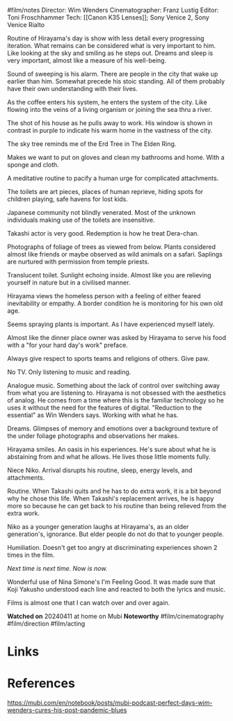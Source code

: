 #film/notes 
Director: Wim Wenders
Cinematographer: Franz Lustig
Editor: Toni Froschhammer
Tech: [[Canon K35 Lenses]]; Sony Venice 2, Sony Venice Rialto

Routine of Hirayama's day is show with less detail every progressing iteration. What remains can be considered what is very important to him. Like looking at the sky and smiling as he steps out. Dreams and sleep is very important, almost like a measure of his well-being.

Sound of sweeping is his alarm. There are people in the city that wake up earlier than him. Somewhat precede his stoic standing. All of them probably have their own understanding with their lives.

As the coffee enters his system, he enters the system of the city. Like flowing into the veins of a living organism or joining the sea thru a river.

The shot of his house as he pulls away to work. His window is shown in contrast in purple to indicate his warm home in the vastness of the city.

The sky tree reminds me of the Erd Tree in The Elden Ring.

Makes we want to put on gloves and clean my bathrooms and home. With a sponge and cloth.

A meditative routine to pacify a human urge for complicated attachments.

The toilets are art pieces, places of human reprieve, hiding spots for children playing, safe havens for lost kids.

Japanese community not blindly venerated. Most of the unknown individuals making use of the toilets are insensitive.

Takashi actor is very good. Redemption is how he treat Dera-chan.

Photographs of foliage of trees as viewed from below. Plants considered almost like friends or maybe observed as wild animals on a safari. Saplings are nurtured with permission from temple priests.

Translucent toilet. Sunlight echoing inside. Almost like you are relieving yourself in nature but in a civilised manner. 

Hirayama views the homeless person with a feeling of either feared inevitability or empathy. A border condition he is monitoring for his own old age.

Seems spraying plants is important. As I have experienced myself lately.

Almost like the dinner place owner was asked by Hirayama to serve his food with a "for your hard day's work" preface.

Always give respect to sports teams and religions of others. Give paw.

No TV. Only listening to music and reading.

Analogue music. Something about the lack of control over switching away from what you are listening to. Hirayama is not obsessed with the aesthetics of analog. He comes from a time where this is the familiar technology so he uses it without the need for the features of digital. "Reduction to the essential" as Win Wenders says. Working with what he has.

Dreams. Glimpses of memory and emotions over a background texture of the under foliage photographs and observations her makes.

Hirayama smiles. An oasis in his experiences. He's sure about what he is abstaining from and what he allows. He lives those little moments fully.

Niece Niko. Arrival disrupts his routine, sleep, energy levels, and attachments.

Routine. When Takashi quits and he has to do extra work, it is a bit beyond why he chose this life. When Takashi's replacement arrives, he is happy more so because he can get back to his routine than being relieved from the extra work.

Niko as a younger generation laughs at Hirayama's, as an older generation's, ignorance. But elder people do not do that to younger people.

Humiliation. Doesn't get too angry at discriminating experiences shown 2 times in the film.

*Next time is next time. Now is now.*

Wonderful use of Nina Simone's I'm Feeling Good. It was made sure that Koji Yakusho understood each line and reacted to both the lyrics and music.

Films is almost one that I can watch over and over again.

**Watched on** 20240411 at home on Mubi 
**Noteworthy** #film/cinematography #film/direction #film/acting
# Links

# References
https://mubi.com/en/notebook/posts/mubi-podcast-perfect-days-wim-wenders-cures-his-post-pandemic-blues
